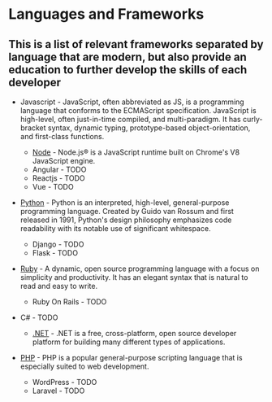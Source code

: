# Languages and Frameworks

## This is a list of relevant frameworks separated by language that are modern, but also provide an education to further develop the skills of each developer

* Javascript - JavaScript, often abbreviated as JS, is a programming language that conforms to the ECMAScript specification. JavaScript is high-level, often just-in-time compiled, and multi-paradigm. It has curly-bracket syntax, dynamic typing, prototype-based object-orientation, and first-class functions.
  - [Node](node/README.md) - Node.js® is a JavaScript runtime built on Chrome's V8 JavaScript engine.
  - Angular - TODO
  - Reactjs - TODO
  - Vue - TODO

* [Python](python/README.md) - Python is an interpreted, high-level, general-purpose programming language. Created by Guido van Rossum and first released in 1991, Python's design philosophy emphasizes code readability with its notable use of significant whitespace.
  - Django - TODO
  - Flask - TODO
  
* [Ruby](ruby/README.md) - A dynamic, open source programming language with a focus on simplicity and productivity. It has an elegant syntax that is natural to read and easy to write. 
  - Ruby On Rails - TODO
* C# - TODO
  - [.NET](dotnet/README.md) - .NET is a free, cross-platform, open source developer platform for building many different types of applications.
* [PHP](php/README.md) - PHP is a popular general-purpose scripting language that is especially suited to web development.
  - WordPress - TODO
  - Laravel - TODO
